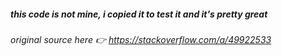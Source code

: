 ##### this code is not mine, i copied it to test it and it's pretty great

###### original source here 👉 https://stackoverflow.com/a/49922533
